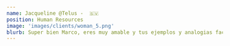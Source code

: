 ```yaml
---
name: Jacqueline @Telus -  🇸🇻
position: Human Resources
image: 'images/clients/woman_5.png'
blurb: Super bien Marco, eres muy amable y tus ejemplos y analogias facilitan el entendimiento.
---
```


